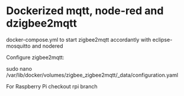 # Dockerized mqtt, node-red and dzigbee2mqtt

docker-compose.yml to start zigbee2mqtt accordantly with eclipse-mosquitto and nodered

Configure zigbee2mqtt:

sudo nano /var/lib/docker/volumes/zigbee_zigbee2mqtt/_data/configuration.yaml


For Raspberry Pi checkout rpi branch
